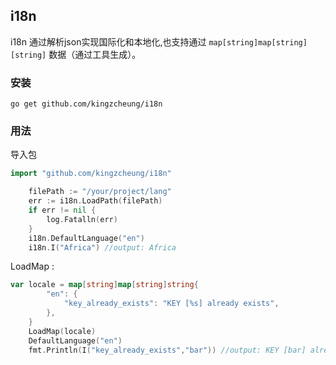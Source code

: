 i18n 
---
i18n 通过解析json实现国际化和本地化,也支持通过 `map[string]map[string][string]` 数据（通过工具生成）。

### 安装
```
go get github.com/kingzcheung/i18n
```
### 用法

导入包
```go
import "github.com/kingzcheung/i18n"
```

```go
    filePath := "/your/project/lang"
	err := i18n.LoadPath(filePath)
	if err != nil {
		log.Fatalln(err)
	}
	i18n.DefaultLanguage("en")
	i18n.I("Africa") //output: Africa
```

LoadMap :
```go
var locale = map[string]map[string]string{
		"en": {
			"key_already_exists": "KEY [%s] already exists",
		},
	}
	LoadMap(locale)
	DefaultLanguage("en")
    fmt.Println(I("key_already_exists","bar")) //output: KEY [bar] already exists

```